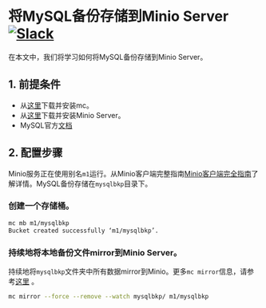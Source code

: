 # 将MySQL备份存储到Minio Server [![Slack](https://slack.minio.io/slack?type=svg)](https://slack.minio.io)

在本文中，我们将学习如何将MySQL备份存储到Minio Server。

 
## 1. 前提条件

* 从[这里](https://docs.minio.io/docs/minio-client-quickstart-guide)下载并安装mc。
* 从[这里](http://docs.minio.io/docs/minio-quickstart-guide)下载并安装Minio Server。
* MySQL官方[文档](https://dev.mysql.com/doc/)

## 2. 配置步骤

Minio服务正在使用别名``m1``运行。从Minio客户端完整指南[Minio客户端完全指南](https://docs.minio.io/docs/minio-client-complete-guide)了解详情。MySQL备份存储在``mysqlbkp``目录下。

### 创建一个存储桶。

```sh
mc mb m1/mysqlbkp
Bucket created successfully ‘m1/mysqlbkp’.
```

### 持续地将本地备份文件mirror到Minio Server。

持续地将``mysqlbkp``文件夹中所有数据mirror到Minio。更多``mc mirror``信息，请参考[这里](https://docs.minio.io/docs/minio-client-complete-guide#mirror) 。

```sh
mc mirror --force --remove --watch mysqlbkp/ m1/mysqlbkp
```

